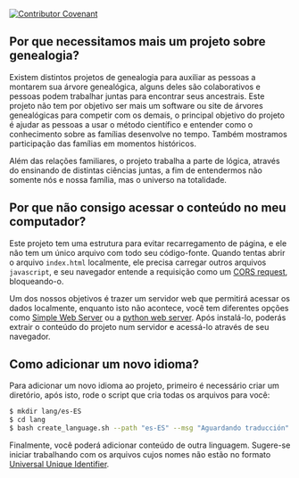 [![Contributor Covenant](https://img.shields.io/badge/Contributor%20Covenant-2.1-4baaaa.svg)](CODE_OF_CONDUCT.md)

## Por que necessitamos mais um projeto sobre genealogia?

Existem distintos projetos de genealogia para auxiliar as pessoas a montarem sua árvore genealógica, alguns deles são colaborativos e pessoas podem trabalhar juntas para encontrar seus ancestrais. Este projeto não tem por objetivo ser mais um software ou site de árvores genealógicas para competir com os demais, o principal objetivo do projeto é ajudar as pessoas a usar o método científico e entender como o conhecimento sobre as famílias desenvolve no tempo. Também mostramos participação das famílias em momentos históricos.

Além das relações familiares, o projeto trabalha a parte de lógica, através do ensinando de distintas ciências juntas, a fim de entendermos não somente nós e nossa família, mas o universo na totalidade.

## Por que não consigo acessar o conteúdo no meu computador?

Este projeto tem uma estrutura para evitar recarregamento de página, e ele não tem um único arquivo com todo seu código-fonte. Quando tentas abrir o arquivo `index.html` localmente, ele precisa carregar outros arquivos `javascript`, e seu navegador entende a requisição como um [CORS request](https://developer.mozilla.org/en-US/docs/Web/HTTP/CORS/Errors/CORSRequestNotHttp?utm_source=devtools&utm_medium=firefox-cors-errors&utm_campaign=default), bloqueando-o.

Um dos nossos objetivos é trazer um servidor web que permitirá acessar os dados localmente, enquanto isto não acontece, você tem diferentes opções como [Simple Web Server](https://simplewebserver.org/) ou a [python web server](https://developer.mozilla.org/en-US/docs/Learn/Common_questions/Tools_and_setup/set_up_a_local_testing_server). Após instalá-lo, poderás extrair o conteúdo do projeto num servidor e acessá-lo através de seu navegador.

## Como adicionar um novo idioma?

Para adicionar um novo idioma ao projeto, primeiro é necessário criar um diretório, após isto, rode o script que cria todas os arquivos para você:

```sh
$ mkdir lang/es-ES
$ cd lang
$ bash create_language.sh --path "es-ES" --msg "Aguardando traducción"
```

Finalmente, você poderá adicionar conteúdo de outra linguagem. Sugere-se iniciar trabalhando com os arquivos cujos nomes não estão no formato [Universal Unique Identifier](https://developer.mozilla.org/en-US/docs/Glossary/UUID).
